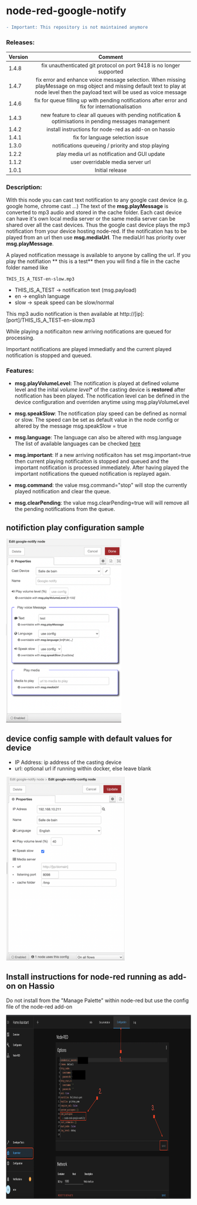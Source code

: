 # node-red-google-notify


```diff
- Important: This repository is not maintained anymore
```

### Releases:
| Version   |Comment|
| ----------|:-------------:|
| 1.4.8     | fix unauthenticated git protocol on port 9418 is no longer supported
| 1.4.7     | fix error and enhance voice message selection. When missing playMessage on msg object and missing default text to play at node level then the payload text will be used as voice message
| 1.4.6     | fix for queue filling up with pending notifications after error and fix for internationalisation
| 1.4.3     | new feature to clear all queues with pending notification & optimisations in pending messages management
| 1.4.2     | install instructions for node-red as add-on on hassio
| 1.4.1     | fix for language selection issue  
| 1.3.0     | notifications queueing / priority and stop playing  
| 1.2.2     | play media url as notification and GUI update 
| 1.1.2     | user overridable media server url
| 1.0.1     | Initial  release


### Description:

With this node you can cast text notification to any google cast device (e.g. google home, chrome cast ...)
The text of the **msg.playMessage** is converted to mp3 audio and stored in the cache folder. Each cast device can have it's own local media server or the same media server can be shared over all the cast devices. Thus the google cast device plays the mp3 notification from your device hosting node-red.
If the notification has to be played from an url then use **msg.mediaUrl**.
The mediaUrl has priority over **msg.playMessage**.

A played notification message is available to anyone by calling the url.
If you play the notifiation ** this is a test** then you will find a file in the cache folder named like 
```
THIS_IS_A_TEST-en-slow.mp3
```
* THIS_IS_A_TEST -> notification text (msg.payload)
* en -> english language
* slow -> speak speed can be slow/normal

This mp3 audio notification is then available at http://[ip]:[port]/THIS_IS_A_TEST-en-slow.mp3

While playing a notificaiton new arriving notifications are queued for processing.

Important notifications are played immediatly and the current played notification is stopped and queued.


### Features:
* **msg.playVolumeLevel**: The notification is played at defined volume level and the inital *volume level** of the casting device is **restored** after notification has been played.
The notification level can be defined in the device configuration and overriden anytime using msg.playVolumeLevel

* **msg.speakSlow**: The notification play speed can be defined as normal or slow. The speed can be set as default value in the node config or altered by the message msg.speakSlow = true

* **msg.language**: The language can also be altered with msg.language The list of available languages can be checked <a href="https://github.com/orcema/node-red-google-notify/blob/master/languages.js">here</a>

* **msg.important**: If a new arriving notificaiton has set msg.important=true then current playing notificaiton is stopped and queued and the important notification is processed immediately. After having played the important notifications the queued notification is replayed again. 

* **msg.command**: the value msg.command="stop" will stop the currently played notification and clear the queue.

* **msg.clearPending**: the value msg.clearPending=true will will remove all the pending notifications from the queue.

## notifiction play configuration sample
[<img src="assets/msgConfigSample.png" height="500"/>](image.png)

## device config sample with default values for device
* IP Address: ip address of the casting device
* url: optional url if running within docker, else leave blank

[<img src="assets/deviceConfigSample.png" height="500"/>](image.png)


## Install instructions for node-red running as **add-on on Hassio**
Do not install from the "Manage Palette" within node-red but use the config file of the node-red add-on

[<img src="assets/hassioInstallInstructions.png" height="500"/>](image.png)
